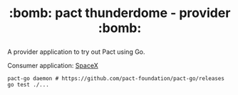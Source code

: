 <h1><p align="center">:bomb: pact thunderdome - provider :bomb:</p></h1>

A provider application to try out Pact using Go.

Consumer application: <a href="https://github.com/rodolfoprr/pact-consumer-spacex-app">SpaceX</a>

```shell
pact-go daemon # https://github.com/pact-foundation/pact-go/releases
go test ./...
```
